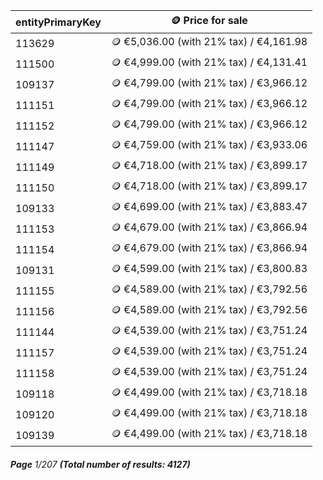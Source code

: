 | entityPrimaryKey | 🪙 Price for sale                       |
| ---------------- | --------------------------------------- |
| 113629           | 🪙 €5,036.00 (with 21% tax) / €4,161.98 |
| 111500           | 🪙 €4,999.00 (with 21% tax) / €4,131.41 |
| 109137           | 🪙 €4,799.00 (with 21% tax) / €3,966.12 |
| 111151           | 🪙 €4,799.00 (with 21% tax) / €3,966.12 |
| 111152           | 🪙 €4,799.00 (with 21% tax) / €3,966.12 |
| 111147           | 🪙 €4,759.00 (with 21% tax) / €3,933.06 |
| 111149           | 🪙 €4,718.00 (with 21% tax) / €3,899.17 |
| 111150           | 🪙 €4,718.00 (with 21% tax) / €3,899.17 |
| 109133           | 🪙 €4,699.00 (with 21% tax) / €3,883.47 |
| 111153           | 🪙 €4,679.00 (with 21% tax) / €3,866.94 |
| 111154           | 🪙 €4,679.00 (with 21% tax) / €3,866.94 |
| 109131           | 🪙 €4,599.00 (with 21% tax) / €3,800.83 |
| 111155           | 🪙 €4,589.00 (with 21% tax) / €3,792.56 |
| 111156           | 🪙 €4,589.00 (with 21% tax) / €3,792.56 |
| 111144           | 🪙 €4,539.00 (with 21% tax) / €3,751.24 |
| 111157           | 🪙 €4,539.00 (with 21% tax) / €3,751.24 |
| 111158           | 🪙 €4,539.00 (with 21% tax) / €3,751.24 |
| 109118           | 🪙 €4,499.00 (with 21% tax) / €3,718.18 |
| 109120           | 🪙 €4,499.00 (with 21% tax) / €3,718.18 |
| 109139           | 🪙 €4,499.00 (with 21% tax) / €3,718.18 |

###### **Page** 1/207 **(Total number of results: 4127)**